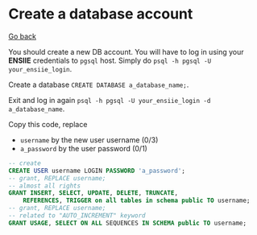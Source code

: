 # Create a database account

[Go back](..)

You should create a new DB account. You will have to log in
using your **ENSIIE** credentials to ``pgsql`` host. 
Simply do 
``psql -h pgsql -U your_ensiie_login``.

Create a database ```CREATE DATABASE a_database_name;```.

Exit and log in again
``psql -h pgsql -U your_ensiie_login -d a_database_name``.

Copy this code, replace

* ``username`` by the new user username (0/3)
* ``a_password`` by the user password (0/1)

```sql
-- create
CREATE USER username LOGIN PASSWORD 'a_password';
-- grant, REPLACE username;
-- almost all rights
GRANT INSERT, SELECT, UPDATE, DELETE, TRUNCATE,
    REFERENCES, TRIGGER on all tables in schema public TO username;
-- grant, REPLACE username;
-- related to "AUTO_INCREMENT" keyword
GRANT USAGE, SELECT ON ALL SEQUENCES IN SCHEMA public TO username;
```